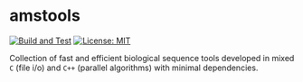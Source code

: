 # amstools
[![Build and Test](https://github.com/arminms/amstools/actions/workflows/build-n-test.yml/badge.svg)](https://github.com/arminms/amstools/actions/workflows/build-n-test.yml)
[![License: MIT](https://img.shields.io/badge/License-MIT-yellow.svg)](https://opensource.org/licenses/MIT)

Collection of fast and efficient biological sequence tools developed in mixed
`C` (file i/o) and `C++` (parallel algorithms) with minimal dependencies.
